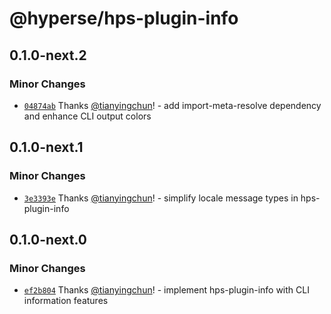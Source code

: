 # @hyperse/hps-plugin-info

## 0.1.0-next.2

### Minor Changes

- [`04874ab`](https://github.com/hyperse-io/hps/commit/04874abd7bcb6b65b3f3d3503d9fc05832e5e1f0) Thanks [@tianyingchun](https://github.com/tianyingchun)! - add import-meta-resolve dependency and enhance CLI output colors

## 0.1.0-next.1

### Minor Changes

- [`3e3393e`](https://github.com/hyperse-io/hps/commit/3e3393e92503de7a23f46a3c36aacae92d605472) Thanks [@tianyingchun](https://github.com/tianyingchun)! - simplify locale message types in hps-plugin-info

## 0.1.0-next.0

### Minor Changes

- [`ef2b804`](https://github.com/hyperse-io/hps/commit/ef2b804162320468d495ba2c195849b68f5282ca) Thanks [@tianyingchun](https://github.com/tianyingchun)! - implement hps-plugin-info with CLI information features
